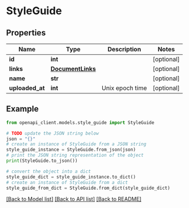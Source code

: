 # StyleGuide


## Properties

Name | Type | Description | Notes
------------ | ------------- | ------------- | -------------
**id** | **int** |  | [optional] 
**links** | [**DocumentLinks**](DocumentLinks.md) |  | [optional] 
**name** | **str** |  | [optional] 
**uploaded_at** | **int** | Unix epoch time | [optional] 

## Example

```python
from openapi_client.models.style_guide import StyleGuide

# TODO update the JSON string below
json = "{}"
# create an instance of StyleGuide from a JSON string
style_guide_instance = StyleGuide.from_json(json)
# print the JSON string representation of the object
print(StyleGuide.to_json())

# convert the object into a dict
style_guide_dict = style_guide_instance.to_dict()
# create an instance of StyleGuide from a dict
style_guide_from_dict = StyleGuide.from_dict(style_guide_dict)
```
[[Back to Model list]](../README.md#documentation-for-models) [[Back to API list]](../README.md#documentation-for-api-endpoints) [[Back to README]](../README.md)


